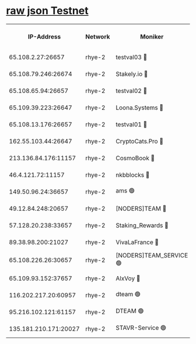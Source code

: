 
[raw json Testnet](https://rpc-check.quickt.stavr.tech/quickt/rpc-quickt-result.json)
=


<table><tr><th>IP-Address</th><th>Network</th><th>Moniker</th><th>Latest Block Height</th><th>Earliest Block Height</th><th>Catching Up</th><th>Tx Index</th><th>Voting Power</th><th>Scan Time</th></tr><tr><td>65.108.2.27:26657</td><td>rhye-2</td><td>testval03 🔴</td><td>920414</td><td>1</td><td>False</td><td>on</td><td>11002050</td><td>2024-02-22T00:14:12.002411241UTC</td></tr><tr><td>65.108.79.246:26674</td><td>rhye-2</td><td>Stakely.io 🔴</td><td>920414</td><td>1</td><td>False</td><td>on</td><td>10010</td><td>2024-02-22T00:14:14.507334553UTC</td></tr><tr><td>65.108.65.94:26657</td><td>rhye-2</td><td>testval02 🔴</td><td>920415</td><td>1</td><td>False</td><td>on</td><td>11002050</td><td>2024-02-22T00:14:17.314112230UTC</td></tr><tr><td>65.109.39.223:26647</td><td>rhye-2</td><td>Loona.Systems 🔴</td><td>920415</td><td>1</td><td>False</td><td>off</td><td>86949</td><td>2024-02-22T00:14:20.372171332UTC</td></tr><tr><td>65.108.13.176:26657</td><td>rhye-2</td><td>testval01 🔴</td><td>920416</td><td>1</td><td>False</td><td>on</td><td>13082010</td><td>2024-02-22T00:14:21.159677295UTC</td></tr><tr><td>162.55.103.44:26647</td><td>rhye-2</td><td>CryptoCats.Pro 🔴</td><td>920420</td><td>1</td><td>False</td><td>off</td><td>9999</td><td>2024-02-22T00:14:53.659185774UTC</td></tr><tr><td>213.136.84.176:11157</td><td>rhye-2</td><td>CosmoBook 🔴</td><td>920419</td><td>65301</td><td>False</td><td>off</td><td>1528057</td><td>2024-02-22T00:14:47.167360677UTC</td></tr><tr><td>46.4.121.72:11157</td><td>rhye-2</td><td>nkbblocks 🔴</td><td>920413</td><td>70101</td><td>False</td><td>off</td><td>81491</td><td>2024-02-22T00:14:04.813601257UTC</td></tr><tr><td>149.50.96.24:36657</td><td>rhye-2</td><td>ams 🟢</td><td>920418</td><td>133501</td><td>False</td><td>on</td><td>0</td><td>2024-02-22T00:14:36.580351017UTC</td></tr><tr><td>49.12.84.248:20657</td><td>rhye-2</td><td>[NODERS]TEAM 🔴</td><td>920417</td><td>146001</td><td>False</td><td>on</td><td>59690</td><td>2024-02-22T00:14:34.139637155UTC</td></tr><tr><td>57.128.20.238:33657</td><td>rhye-2</td><td>Staking_Rewards 🔴</td><td>920415</td><td>149101</td><td>False</td><td>on</td><td>9900</td><td>2024-02-22T00:14:19.984237240UTC</td></tr><tr><td>89.38.98.200:21027</td><td>rhye-2</td><td>VivaLaFrance 🔴</td><td>920413</td><td>220501</td><td>False</td><td>off</td><td>10000</td><td>2024-02-22T00:14:07.179159000UTC</td></tr><tr><td>65.108.226.26:30657</td><td>rhye-2</td><td>[NODERS]TEAM_SERVICE 🟢</td><td>920416</td><td>241501</td><td>False</td><td>on</td><td>0</td><td>2024-02-22T00:14:20.716596386UTC</td></tr><tr><td>65.109.93.152:37657</td><td>rhye-2</td><td>AlxVoy 🔴</td><td>920414</td><td>315173</td><td>False</td><td>on</td><td>143351</td><td>2024-02-22T00:14:09.628592332UTC</td></tr><tr><td>116.202.217.20:60957</td><td>rhye-2</td><td>dteam 🟢</td><td>920415</td><td>421794</td><td>False</td><td>on</td><td>0</td><td>2024-02-22T00:14:17.611983757UTC</td></tr><tr><td>95.216.102.121:61157</td><td>rhye-2</td><td>DTEAM 🟢</td><td>920414</td><td>919801</td><td>False</td><td>on</td><td>0</td><td>2024-02-22T00:14:14.923535032UTC</td></tr><tr><td>135.181.210.171:20027</td><td>rhye-2</td><td>STAVR-Service 🟢</td><td>920417</td><td>920001</td><td>False</td><td>on</td><td>0</td><td>2024-02-22T00:14:31.793150590UTC</td></tr></table>